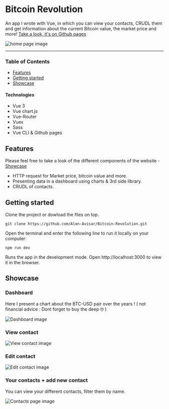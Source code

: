 # Bitcoin Revolution

An app I wrote with Vue, in which you can view your contacts, CRUDL them and get information about the current Bitcoin value, the market price and more!
[Take a look, it's on Github pages](https://alon-avisar.github.io/Bitcoin-Revolution/ "Github pages link")

![home page image](https://user-images.githubusercontent.com/109606770/199217342-5f3e6ce6-8247-465c-aa34-417ad449350b.png)

___

### Table of Contents
- [Features](#features)
- [Getting started](#getting-started)
- [Showcase](#showcase)


#### Technologies

- Vue 3
- Vue chart.js
- Vue-Router
- Vuex
- Sass
- Vue CLI & Github pages

## Features
Please feel free to take a look of the different components of the website - [Showcase](#showcase)

- HTTP request for Market price, bitcoin value and more.
- Presenting data in a dashboard using charts & 3rd side library.
- CRUDL of contacts.


## Getting started
Clone the project or dowload the files on top.
```
git clone https://github.com/Alon-Avisar/Bitcoin-Revolution.git
```
Open the terminal and enter the following line to run it locally on your computer:
```
npm run dev 
```
Runs the app in the development mode.
Open http://localhost:3000 to view it in the browser.

## Showcase

### Dashboard
Here I present a chart about the BTC-USD pair over the years ! ( not financial advice : Dont forget to buy the deep 🤓 )

![Dashboard image](https://user-images.githubusercontent.com/109606770/199218715-748d0d0c-9802-4a7e-bdf3-f20ceda198a1.png)


### View contact 

![View contact image](https://user-images.githubusercontent.com/109606770/199219271-69766989-f226-4172-82b3-38bd1a1b9fc0.png)


### Edit contact
 
![Edit contact image](https://user-images.githubusercontent.com/109606770/199219410-cefb38c5-6549-4cb1-a38c-eb18525cd0a4.png)


### Your contacts + add new contact 

You can view your different contacts, filter them by name. 

![Contacts page image](https://user-images.githubusercontent.com/109606770/199218043-07b38b74-a469-4018-98de-99201eccf1c3.png)


